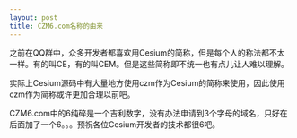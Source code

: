 ```yaml
---
layout: post
title: CZM6.com名称的由来
---
```


之前在QQ群中，众多开发者都喜欢用Cesium的简称，但是每个人的称法都不太一样。有的叫CE，有的叫CEM。但是这些简称即不统一也有点儿让人难以理解。

实际上Cesium源码中有大量地方使用czm作为Cesium的简称来使用，因此使用czm作为简称或许更加合理以前吧。

CZM6.com中的6纯碎是一个吉利数字，没有办法申请到3个字母的域名，只好在后面加了一个6。。。预祝各位Cesium开发者的技术都很6吧。